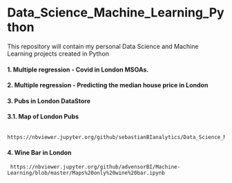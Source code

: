 # Data_Science_Machine_Learning_Python
This repository will contain my personal Data Science and Machine Learning projects created in Python

#### 1. Multiple regression - Covid in London MSOAs.
#### 2. Multiple regression - Predicting the median house price in London
#### 3. Pubs in London DataStore
#### 3.1. Map of London Pubs
     https://nbviewer.jupyter.org/github/sebastianBIanalytics/Data_Science_Machine_Learning_Python/blob/master/Map%20of%20London%20Pubs.ipynb
#### 4. Wine Bar in London 
     https://nbviewer.jupyter.org/github/advensorBI/Machine-Learning/blob/master/Maps%20only%20wine%20bar.ipynb 
     
     
